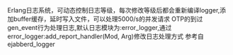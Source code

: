 Erlang日志系统，可动态控制日志等级，每次修改等级后都会重新编译logger,添加buffer缓存，延时写入文件，可以处理5000/s的并发请求
OTP的到过gen_event行为处理日志,默认日志模块为:error_logger,通过error_logger:add_report_handler(Mod, Arg)修改日志处理方式
参考自 ejabberd_logger
